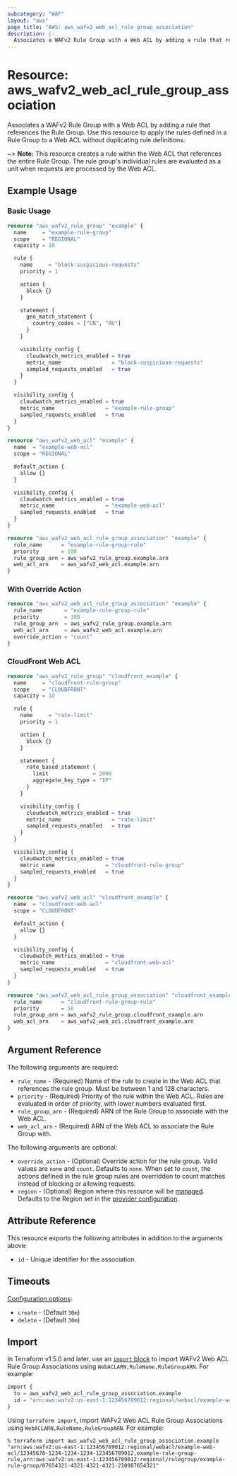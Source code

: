 ```yaml
---
subcategory: "WAF"
layout: "aws"
page_title: "AWS: aws_wafv2_web_acl_rule_group_association"
description: |-
  Associates a WAFv2 Rule Group with a Web ACL by adding a rule that references the Rule Group.
---
```


# Resource: aws_wafv2_web_acl_rule_group_association

Associates a WAFv2 Rule Group with a Web ACL by adding a rule that references the Rule Group. Use this resource to apply the rules defined in a Rule Group to a Web ACL without duplicating rule definitions.

~> **Note:** This resource creates a rule within the Web ACL that references the entire Rule Group. The rule group's individual rules are evaluated as a unit when requests are processed by the Web ACL.

## Example Usage

### Basic Usage

```terraform
resource "aws_wafv2_rule_group" "example" {
  name     = "example-rule-group"
  scope    = "REGIONAL"
  capacity = 10

  rule {
    name     = "block-suspicious-requests"
    priority = 1

    action {
      block {}
    }

    statement {
      geo_match_statement {
        country_codes = ["CN", "RU"]
      }
    }

    visibility_config {
      cloudwatch_metrics_enabled = true
      metric_name                = "block-suspicious-requests"
      sampled_requests_enabled   = true
    }
  }

  visibility_config {
    cloudwatch_metrics_enabled = true
    metric_name                = "example-rule-group"
    sampled_requests_enabled   = true
  }
}

resource "aws_wafv2_web_acl" "example" {
  name  = "example-web-acl"
  scope = "REGIONAL"

  default_action {
    allow {}
  }

  visibility_config {
    cloudwatch_metrics_enabled = true
    metric_name                = "example-web-acl"
    sampled_requests_enabled   = true
  }
}

resource "aws_wafv2_web_acl_rule_group_association" "example" {
  rule_name      = "example-rule-group-rule"
  priority       = 100
  rule_group_arn = aws_wafv2_rule_group.example.arn
  web_acl_arn    = aws_wafv2_web_acl.example.arn
}
```

### With Override Action

```terraform
resource "aws_wafv2_web_acl_rule_group_association" "example" {
  rule_name       = "example-rule-group-rule"
  priority        = 100
  rule_group_arn  = aws_wafv2_rule_group.example.arn
  web_acl_arn     = aws_wafv2_web_acl.example.arn
  override_action = "count"
}
```

### CloudFront Web ACL

```terraform
resource "aws_wafv2_rule_group" "cloudfront_example" {
  name     = "cloudfront-rule-group"
  scope    = "CLOUDFRONT"
  capacity = 10

  rule {
    name     = "rate-limit"
    priority = 1

    action {
      block {}
    }

    statement {
      rate_based_statement {
        limit              = 2000
        aggregate_key_type = "IP"
      }
    }

    visibility_config {
      cloudwatch_metrics_enabled = true
      metric_name                = "rate-limit"
      sampled_requests_enabled   = true
    }
  }

  visibility_config {
    cloudwatch_metrics_enabled = true
    metric_name                = "cloudfront-rule-group"
    sampled_requests_enabled   = true
  }
}

resource "aws_wafv2_web_acl" "cloudfront_example" {
  name  = "cloudfront-web-acl"
  scope = "CLOUDFRONT"

  default_action {
    allow {}
  }

  visibility_config {
    cloudwatch_metrics_enabled = true
    metric_name                = "cloudfront-web-acl"
    sampled_requests_enabled   = true
  }
}

resource "aws_wafv2_web_acl_rule_group_association" "cloudfront_example" {
  rule_name      = "cloudfront-rule-group-rule"
  priority       = 50
  rule_group_arn = aws_wafv2_rule_group.cloudfront_example.arn
  web_acl_arn    = aws_wafv2_web_acl.cloudfront_example.arn
}
```

## Argument Reference

The following arguments are required:

* `rule_name` - (Required) Name of the rule to create in the Web ACL that references the rule group. Must be between 1 and 128 characters.
* `priority` - (Required) Priority of the rule within the Web ACL. Rules are evaluated in order of priority, with lower numbers evaluated first.
* `rule_group_arn` - (Required) ARN of the Rule Group to associate with the Web ACL.
* `web_acl_arn` - (Required) ARN of the Web ACL to associate the Rule Group with.

The following arguments are optional:

* `override_action` - (Optional) Override action for the rule group. Valid values are `none` and `count`. Defaults to `none`. When set to `count`, the actions defined in the rule group rules are overridden to count matches instead of blocking or allowing requests.
* `region` - (Optional) Region where this resource will be [managed](https://docs.aws.amazon.com/general/latest/gr/rande.html#regional-endpoints). Defaults to the Region set in the [provider configuration](https://registry.terraform.io/providers/hashicorp/aws/latest/docs#aws-configuration-reference).

## Attribute Reference

This resource exports the following attributes in addition to the arguments above:

* `id` - Unique identifier for the association.

## Timeouts

[Configuration options](https://developer.hashicorp.com/terraform/language/resources/syntax#operation-timeouts):

* `create` - (Default `30m`)
* `delete` - (Default `30m`)

## Import

In Terraform v1.5.0 and later, use an [`import` block](https://developer.hashicorp.com/terraform/language/import) to import WAFv2 Web ACL Rule Group Associations using `WebACLARN,RuleName,RuleGroupARN`. For example:

```terraform
import {
  to = aws_wafv2_web_acl_rule_group_association.example
  id = "arn:aws:wafv2:us-east-1:123456789012:regional/webacl/example-web-acl/12345678-1234-1234-1234-123456789012,example-rule-group-rule,arn:aws:wafv2:us-east-1:123456789012:regional/rulegroup/example-rule-group/87654321-4321-4321-4321-210987654321"
}
```

Using `terraform import`, import WAFv2 Web ACL Rule Group Associations using `WebACLARN,RuleName,RuleGroupARN`. For example:

```console
% terraform import aws_wafv2_web_acl_rule_group_association.example "arn:aws:wafv2:us-east-1:123456789012:regional/webacl/example-web-acl/12345678-1234-1234-1234-123456789012,example-rule-group-rule,arn:aws:wafv2:us-east-1:123456789012:regional/rulegroup/example-rule-group/87654321-4321-4321-4321-210987654321"
```
